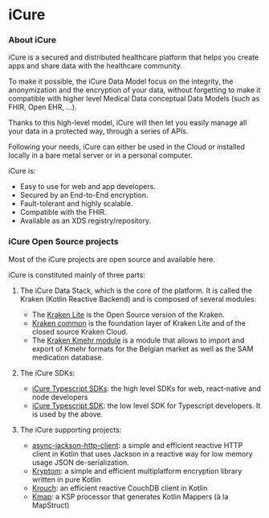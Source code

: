 # iCure

### About iCure
iCure is a secured and distributed healthcare platform that helps you create apps and share data with the healthcare community.

To make it possible, the iCure Data Model focus on the integrity, the anonymization
and the encryption of your data, without forgetting to make it compatible with higher level Medical Data conceptual
Data Models (such as FHIR, Open EHR, ...).

Thanks to this high-level model, iCure will then let you easily manage all your data in a protected way, through a series of APIs.

Following your needs, iCure can either be used in the Cloud or installed locally in a bare metal server or in a personal computer.

iCure is:&#x20;

* Easy to use for web and app developers.
* Secured by an End-to-End encryption.
* Fault-tolerant and highly scalable.
* Compatible with the FHIR.
* Available as an XDS registry/repository.

### iCure Open Source projects

Most of the iCure projects are open source and available here.

iCure is constituted mainly of three parts:

1. The iCure Data Stack, which is the core of the platform. It is called the Kraken (Kotlin Reactive Backend) and is composed of several modules:
   * The [Kraken Lite](https://github.com/icure/kraken-lite/) is the Open Source version of the Kraken.
   * [Kraken common](https://github.com/icure/kraken-common/) is the foundation layer of Kraken Lite and of the closed source Kraken Cloud.
   * The [Kraken Kmehr module](https://github.com/icure/kmehr-module/) is a module that allows to import and export of Kmehr formats for the Belgian market as well as the SAM medication database.

2. The iCure SDKs:
   * [iCure Typescript SDKs](https://github.com/icure/icure-typescript-sdks/): the high level SDKs for web, react-native and node developers
   * [iCure Typescript SDK](https://github.com/icure/icure-typescript-sdk/): the low level SDK for Typescript developers. It is used by the above.

3. The iCure supporting projects:
   * [async-jackson-http-client](https://github.com/icure/async-jackson-http-client/): a simple and efficient reactive HTTP client in Kotlin that uses Jackson in a reactive way for low memory usage JSON de-serialization.
   * [Kryptom](https://github.com/icure/kryptom/): a simple and efficient multiplatform encryption library written in pure Kotlin
   * [Krouch](https://github.com/icure/krouch/): an efficient reactive CouchDB client in Kotlin
   * [Kmap](https://github.com/icure/kmap/): a KSP processor that generates Kotlin Mappers (à la MapStruct)


